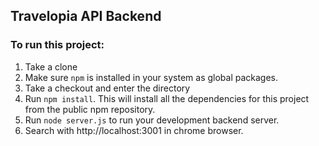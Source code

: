 ## Travelopia API Backend

### To run this project:

1. Take a clone 
2. Make sure `npm` is installed in your system as global packages.
3. Take a checkout and enter the directory
4. Run `npm install`. This will install all the dependencies for this project from the public npm repository.
5. Run `node server.js` to run your development backend server.
6. Search with http://localhost:3001 in chrome browser.

